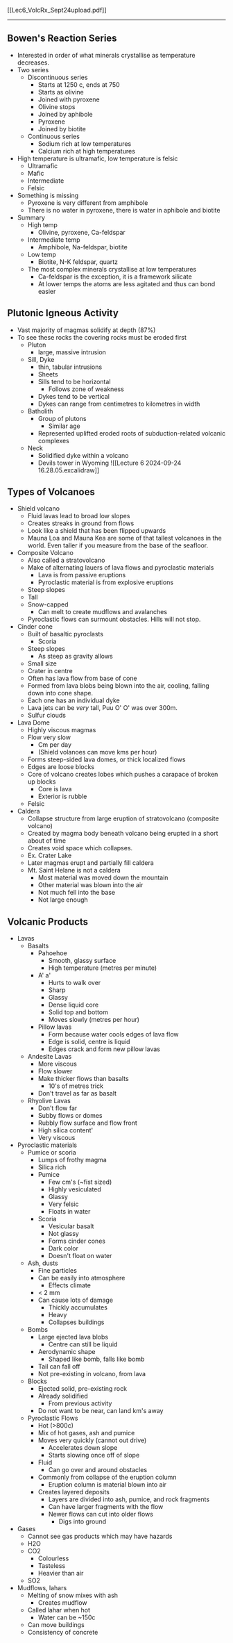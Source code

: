 [[Lec6_VolcRx_Sept24upload.pdf]]

---

## Bowen's Reaction Series

- Interested in order of what minerals crystallise as temperature decreases.
- Two series
	- Discontinuous series
		- Starts at 1250 c, ends at 750
		- Starts as olivine
		- Joined with pyroxene
		- Olivine stops
		- Joined by aphibole
		- Pyroxene
		- Joined by biotite
	- Continuous series
		- Sodium rich at low temperatures
		- Calcium rich at high temperatures
- High temperature is ultramafic, low temperature is felsic
	- Ultramafic
	- Mafic
	- Intermediate
	- Felsic
- Something is missing
	- Pyroxene is very different from amphibole
	- There is no water in pyroxene, there is water in aphibole and biotite
- Summary
	- High temp
		- Olivine, pyroxene, Ca-feldspar
	- Intermediate temp
		- Amphibole, Na-feldspar, biotite
	- Low temp
		- Biotite, N-K feldspar, quartz
	- The most complex minerals crystallise at low temperatures
		- Ca-feldspar is the exception, it is a framework silicate
		- At lower temps the atoms are less agitated and thus can bond easier

## Plutonic Igneous Activity

- Vast majority of magmas solidify at depth (87%)
- To see these rocks the covering rocks must be eroded first
	- Pluton
		- large, massive intrusion
	- Sill, Dyke
		- thin, tabular intrusions
		- Sheets
		- Sills tend to be horizontal
			- Follows zone of weakness
		- Dykes tend to be vertical
		- Dykes can range from centimetres to kilometres in width
	- Batholith
		- Group of plutons
			- Similar age
		- Represented uplifted eroded roots of subduction-related volcanic complexes
	- Neck
		- Solidified dyke within a volcano
		- Devils tower in Wyoming
![[Lecture 6 2024-09-24 16.28.05.excalidraw]]

## Types of Volcanoes

- Shield volcano
	- Fluid lavas lead to broad low slopes
	- Creates streaks in ground from flows
	- Look like a shield that has been flipped upwards
	- Mauna Loa and Mauna Kea are some of that tallest volcanoes in the world. Even taller if you measure from the base of the seafloor.
- Composite Volcano
	- Also called a stratovolcano
	- Make of alternating lauers of lava flows and pyroclastic materials
		- Lava is from passive eruptions
		- Pyroclastic material is from explosive eruptions
	- Steep slopes
	- Tall
	- Snow-capped
		- Can melt to create mudflows and avalanches
	- Pyroclastic flows can surmount obstacles. Hills will not stop.
- Cinder cone
	- Built of basaltic pyroclasts
		- Scoria
	- Steep slopes
		- As steep as gravity allows
	- Small size
	- Crater in centre
	- Often has lava flow from base of cone
	- Formed from lava blobs being blown into the air, cooling, falling down into cone shape.
	- Each one has an individual dyke
	- Lava jets can be *very* tall, Puu O' O' was over 300m.
	- Sulfur clouds
- Lava Dome
	- Highly viscous magmas
	- Flow very slow
		- Cm per day
		- (Shield volanoes can move kms per hour)
	- Forms steep-sided lava domes, or thick localized flows
	- Edges are loose blocks
	- Core of volcano creates lobes which pushes a carapace of broken up blocks
		- Core is lava
		- Exterior is rubble
	- Felsic
- Caldera
	- Collapse structure from large eruption of stratovolcano (composite volcano)
	- Created by magma body beneath volcano being erupted in a short about of time
	- Creates void space which collapses.
	- Ex. Crater Lake
	- Later magmas erupt and partially fill caldera
	- Mt. Saint Helane is not a caldera
		- Most material was moved down the mountain
		- Other material was blown into the air
		- Not much fell into the base
		- Not large enough

## Volcanic Products

- Lavas
	- Basalts
		- Pahoehoe
			- Smooth, glassy surface
			- High temperature (metres per minute)
		- A' a'
			- Hurts to walk over
			- Sharp
			- Glassy
			- Dense liquid core
			- Solid top and bottom
			- Moves slowly (metres per hour)
		- Pillow lavas
			- Form because water cools edges of lava flow
			- Edge is solid, centre is liquid
			- Edges crack and form new pillow lavas
	- Andesite Lavas
		- More viscous
		- Flow slower
		- Make thicker flows than basalts
			- 10's of metres trick
		- Don't travel as far as basalt
	- Rhyolive Lavas
		- Don't flow far
		- Subby flows or domes
		- Rubbly flow surface and flow front
		- High silica content'
		- Very viscous
- Pyroclastic materials
	- Pumice or scoria
		- Lumps of frothy magma
		- Silica rich
		- Pumice
			- Few cm's (~fist sized)
			- Highly vesiculated
			- Glassy
			- Very felsic
			- Floats in water
		- Scoria
			- Vesicular basalt
			- Not glassy
			- Forms cinder cones
			- Dark color
			- Doesn't float on water
	- Ash, dusts
		- Fine particles
		- Can be easily into atmosphere
			- Effects climate
		- < 2 mm
		- Can cause lots of damage
			- Thickly accumulates
			- Heavy
			- Collapses buildings
	- Bombs
		- Large ejected lava blobs
			- Centre can still be liquid
		- Aerodynamic shape
			- Shaped like bomb, falls like bomb
		- Tail can fall off
		- Not pre-existing in volcano, from lava
	- Blocks
		- Ejected solid, pre-existing rock
		- Already solidified
			- From previous activity
		- Do not want to be near, can land km's away
	- Pyroclastic Flows
		- Hot (>800c)
		- Mix of hot gases, ash and pumice
		- Moves very quickly (cannot out drive)
			- Accelerates down slope
			- Starts slowing once off of slope
		- Fluid
			- Can go over and around obstacles
		- Commonly from collapse of the eruption column
			- Eruption column is material blown into air
		- Creates layered deposits
			- Layers are divided into ash, pumice, and rock fragments
			- Can have larger fragments with the flow
			- Newer flows can cut into older flows
				- Digs into ground
- Gases
	- Cannot see gas products which may have hazards
	- H2O
	- CO2
		- Colourless
		- Tasteless
		- Heavier than air
	- SO2
- Mudflows, lahars
	- Melting of snow mixes with ash
		- Creates mudflow
	- Called lahar when hot
		- Water can be ~150c
	- Can move buildings
	- Consistency of concrete